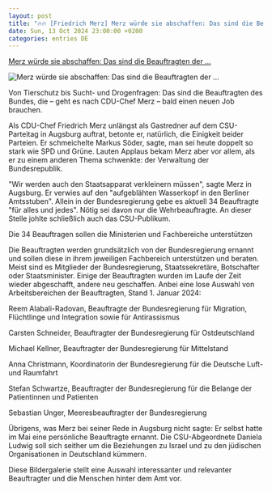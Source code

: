 ```yaml
---
layout: post
title: "🔥🔥 [Friedrich Merz] Merz würde sie abschaffen: Das sind die Beauftragten der ..."
date: Sun, 13 Oct 2024 23:00:00 +0200
categories: entries DE
---
```

[Merz würde sie abschaffen: Das sind die Beauftragten der ...](https://www.stern.de/politik/friedrich-merz-will-sie-nicht--die-34-beauftragten-der-bundesregierung-35140864.html)

![Merz würde sie abschaffen: Das sind die Beauftragten der ...](https://image.stern.de/35141146/t/Gt/v4/w1440/r1.7778/-/luise-amtsberg.jpg)

Von Tierschutz bis Sucht- und Drogenfragen: Das sind die Beauftragten des Bundes, die – geht es nach CDU-Chef Merz – bald einen neuen Job brauchen.

Als CDU-Chef Friedrich Merz unlängst als Gastredner auf dem CSU-Parteitag in Augsburg auftrat, betonte er, natürlich, die Einigkeit beider Parteien. Er schmeichelte Markus Söder, sagte, man sei heute doppelt so stark wie SPD und Grüne. Lauten Applaus bekam Merz aber vor allem, als er zu einem anderen Thema schwenkte: der Verwaltung der Bundesrepublik.

"Wir werden auch den Staatsapparat verkleinern müssen", sagte Merz in Augsburg. Er verwies auf den "aufgeblähten Wasserkopf in den Berliner Amtsstuben". Allein in der Bundesregierung gebe es aktuell 34 Beauftragte "für alles und jedes". Nötig sei davon nur die Wehrbeauftragte. An dieser Stelle johlte schließlich auch das CSU-Publikum.

Die 34 Beauftragen sollen die Ministerien und Fachbereiche unterstützen

Die Beauftragten werden grundsätzlich von der Bundesregierung ernannt und sollen diese in ihrem jeweiligen Fachbereich unterstützen und beraten. Meist sind es Mitglieder der Bundesregierung, Staatssekretäre, Botschafter oder Staatsminister. Einige der Beauftragten wurden im Laufe der Zeit wieder abgeschafft, andere neu geschaffen. Anbei eine lose Auswahl von Arbeitsbereichen der Beauftragten, Stand 1. Januar 2024:

Reem Alabali-Radovan, Beauftragte der Bundesregierung für Migration, Flüchtlinge und Integration sowie für Antirassismus

Carsten Schneider, Beauftragter der Bundesregierung für Ostdeutschland

Michael Kellner, Beauftragter der Bundesregierung für Mittelstand

Anna Christmann, Koordinatorin der Bundesregierung für die Deutsche Luft- und Raumfahrt

Stefan Schwartze, Beauftragter der Bundesregierung für die Belange der Patientinnen und Patienten

Sebastian Unger, Meeresbeauftragter der Bundesregierung

Übrigens, was Merz bei seiner Rede in Augsburg nicht sagte: Er selbst hatte im Mai eine persönliche Beauftragte ernannt. Die CSU-Abgeordnete Daniela Ludwig soll sich seither um die Beziehungen zu Israel und zu den jüdischen Organisationen in Deutschland kümmern.

Diese Bildergalerie stellt eine Auswahl interessanter und relevanter Beauftragter und die Menschen hinter dem Amt vor.


